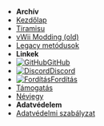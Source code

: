 - **Archív**
- [Kezdőlap](../../introduction)
- [Tiramisu](tiramisu/sd-preparation)
- [vWii Modding (old)](vwii/sd-preparation)
- [Legacy metódusok](cfw-choice)
- **Linkek**
- [![GitHub](https://icongr.am/simple/github.svg?color=808080&size=16)GitHub](https://github.com/hacks-guide/Guide-WiiU)
- [![Discord](https://icongr.am/simple/discord.svg?colored&size=16)Discord](https://discord.gg/C29hYvh)
- [![Fordítás](https://icongr.am/material/translate.svg?color=808080&size=16)Fordítás](https://hacks-guide.crowdin.com/u/projects/10)
- [Támogatás](../../donations)
- [Névjegy](../../about)
- **Adatvédelem**
- [Adatvédelmi szabályzat](../../privacy-policy)
